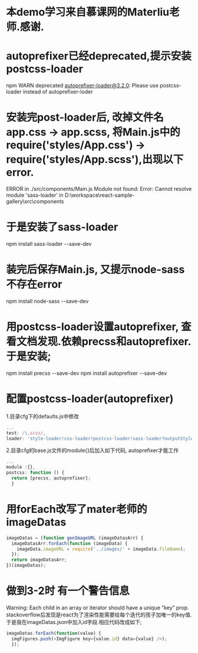 # 本demo学习来自慕课网的Materliu老师.感谢.

# autoprefixer已经deprecated,提示安装postcss-loader
npm WARN deprecated autoprefixer-loader@3.2.0: Please use postcss-loader instead of autoprefixer-loder

# 安装完post-loader后, 改掉文件名app.css -> app.scss, 将Main.js中的require('styles/App.css') -> require('styles/App.scss'),出现以下error.
ERROR in ./src/components/Main.js
Module not found: Error: Cannot resolve module 'sass-loader' in D:\workspace\react-sample-gallery\src\components

# 于是安装了sass-loader
npm install sass-loader --save-dev

# 装完后保存Main.js, 又提示node-sass不存在error
npm install node-sass --save-dev

# 用postcss-loader设置autoprefixer, 查看文档发现.依赖precss和autoprefixer.于是安装;
npm install precss --save-dev
npm install autoprefixer --save-dev

# 配置postcss-loader(autoprefixer)
1.目录cfg下的defaults.js中修改
```javascript
...
test: /\.scss/,
loader: 'style-loader!css-loader!postcss-loader!sass-loader?outputStyle=expanded'
```

2.目录cfg的base.js文件的module{}后加入如下代码, autoprefixer才能工作
```javascript
...
module :{},
postcss: function () {
  return [precss, autoprefixer];
  }
```

# 用forEach改写了mater老师的imageDatas
```javascript
imageDatas = (function genImageURL (imageDatasArr) {
  imageDatasArr.forEach(function (imageData) {
    imageData.imageURL = require('../images/' + imageData.fileName);
  });
  return imageDatasArr;
})(imageDatas);
```
# 做到3-2时 有一个警告信息 
Warning: Each child in an array or iterator should have a unique “key” prop.
stackoverflow后发现是react为了渲染性能需要给每个迭代的孩子加唯一的key值.于是我在imageDatas.json中加入id字段.相应代码改成如下;
```javascript
imageDatas.forEach(function(value) {
  imgFigures.push(<ImgFigure key={value.id} data={value} />);
  });
```












